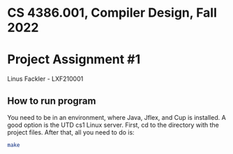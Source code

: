 # CS 4386.001, Compiler Design, Fall 2022
# Project Assignment #1
Linus Fackler - LXF210001

## How to run program
You need to be in an environment, where Java, Jflex, and Cup is installed.
A good option is the UTD cs1 Linux server.
First, cd to the directory with the project files. After that, all you need to do is:
```bash
make
```
